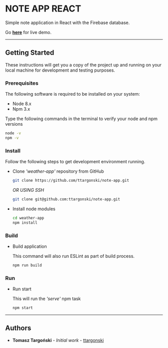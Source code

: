 # NOTE APP REACT

Simple note application in React with the Firebase database.

Go **[here](https://ttargonski.github.io/note-app/)** for live demo.

---

## Getting Started

These instructions will get you a copy of the project up and running on your local machine for development and testing purposes.

### Prerequisites

The following software is required to be installed on your system:

- Node 8.x
- Npm 3.x

Type the following commands in the terminal to verify your node and npm versions

```bash
node -v
npm -v
```

### Install

Follow the following steps to get development environment running.

- Clone _'weather-app'_ repository from GitHub

  ```bash
  git clone https://github.com/ttargonski/note-app.git
  ```

  _OR USING SSH_

  ```bash
  git clone git@github.com:ttargonski/note-app.git
  ```

- Install node modules

  ```bash
  cd weather-app
  npm install
  ```

### Build

- Build application

  This command will also run ESLint as part of build process.

  ```bash
  npm run build
  ```

### Run

- Run start

  This will run the _'serve'_ npm task

  ```bash
  npm start
  ```

---

## Authors

- **Tomasz Targoński** - _Initial work_ - [ttargonski](https://github.com/ttargonski)

```

```
